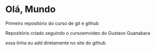 # Olá, Mundo
 Primeiro repositório do curso de git e github

 Repositório criado seguindo o cursoemvideo do Gustavo Guanabara

essa linha eu add diretamente no site do github
